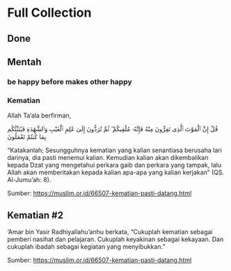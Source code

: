 # Full Collection
## Done 
## Mentah
### be happy before makes other happy
### Kematian
Allah Ta’ala berfirman,

قُلْ إِنَّ ٱلْمَوْتَ ٱلَّذِى تَفِرُّونَ مِنْهُ فَإِنَّهُۥ مُلَٰقِيكُمْ ۖ ثُمَّ تُرَدُّونَ إِلَىٰ عَٰلِمِ ٱلْغَيْبِ وَٱلشَّهَٰدَةِ فَيُنَبِّئُكُم بِمَا كُنتُمْ تَعْمَلُونَ

“Katakanlah; Sesungguhnya kematian yang kalian senantiasa berusaha lari darinya, dia pasti menemui kalian. Kemudian kalian akan dikembalikan kepada Dzat yang mengetahui perkara gaib dan perkara yang tampak, lalu Allah akan memberitakan kepada kalian apa-apa yang kalian kerjakan” (QS. Al-Jumu’ah: 8).


Sumber: https://muslim.or.id/66507-kematian-pasti-datang.html

## Kematian #2
‘Amar bin Yasir Radhiyallahu’anhu berkata, “Cukuplah kematian sebagai pemberi nasihat dan pelajaran. Cukuplah keyakinan sebagai kekayaan. Dan cukuplah ibadah sebagai kegiatan yang menyibukkan.”

Sumber: https://muslim.or.id/66507-kematian-pasti-datang.html

